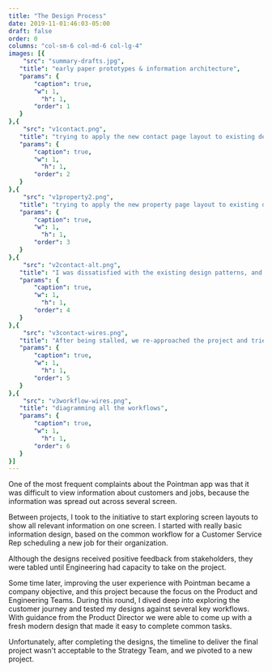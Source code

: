 ```yaml
---
title: "The Design Process"
date: 2019-11-01:46:03-05:00
draft: false
order: 0
columns: "col-sm-6 col-md-6 col-lg-4"
images: [{
    "src": "summary-drafts.jpg",
   "title": "early paper prototypes & information architecture",
   "params": {
       "caption": true,
       "w": 1,
         "h": 1,
       "order": 1
   }
},{
    "src": "v1contact.png",
   "title": "trying to apply the new contact page layout to existing design patterns",
   "params": {
       "caption": true,
       "w": 1,
         "h": 1,
       "order": 2
   }
},{
    "src": "v1property2.png",
   "title": "trying to apply the new property page layout to existing design patterns",
   "params": {
       "caption": true,
       "w": 1,
         "h": 1,
       "order": 3
   }
},{
    "src": "v2contact-alt.png",
   "title": "I was dissatisfied with the existing design patterns, and explored some alternatives",
   "params": {
       "caption": true,
       "w": 1,
         "h": 1,
       "order": 4
   }
},{
    "src": "v3contact-wires.png",
   "title": "After being stalled, we re-approached the project and tried to simplify the design some more",
   "params": {
       "caption": true,
       "w": 1,
         "h": 1,
       "order": 5
   }
},{
    "src": "v3workflow-wires.png",
   "title": "diagramming all the workflows",
   "params": {
       "caption": true,
       "w": 1,
         "h": 1,
       "order": 6
   }
}]
---
```

One of the most frequent complaints about the Pointman app was that it was difficult to view information about customers and jobs, because the information was spread out across several
screen.

Between projects, I took to the initiative to start exploring screen layouts to show all  relevant information on one screen. I started with really basic information design, based on the common workflow for a Customer Service Rep scheduling a new job for their organization.

Although the designs received positive feedback from stakeholders, they were tabled until Engineering had capacity to take on the project.

Some time later, improving the user experience with Pointman became a company objective, and this  project because the focus on the Product and Engineering Teams. During this round, I dived deep into exploring the customer journey and tested my designs against several key workflows. With guidance from the Product Director we were able to come up with a fresh modern design that made it easy to complete common tasks.

Unfortunately, after completing the designs, the timeline to deliver the final project wasn't
acceptable to the Strategy Team, and we pivoted to a new project.